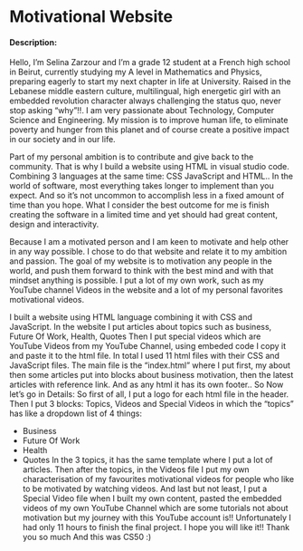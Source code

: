 # Motivational Website
#### Description:
Hello, I’m Selina Zarzour and I’m a grade 12 student at a French high school in Beirut, currently studying my A level in Mathematics and Physics, preparing eagerly to start my next chapter in life at University. Raised in the Lebanese middle eastern culture, multilingual, high energetic girl with an embedded revolution character always challenging the status quo, never stop asking “why”!!. I am very passionate about Technology, Computer Science and Engineering. My mission is to improve human life, to eliminate poverty and hunger from this planet and of course create a positive impact in our society and in our life.

Part of my personal ambition is to contribute and give back to the community.
That is why I build a website using HTML in visual studio code.
Combining 3 languages at the same time: CSS JavaScript and HTML..
In the world of software, most everything takes longer to implement than you expect. And so it’s not uncommon to accomplish less in a fixed amount of time than you hope.
What I consider the best outcome for me is finish creating the software in a limited time and yet should had great content, design and interactivity.

Because I am a motivated person and I am keen to motivate and help other in any way possible. I chose to do that website and relate it to my ambition and passion.
The goal of my website is to motivation any people in the world, and push them forward to think with the best mind and with that mindset anything is possible.
I put a lot of my own work, such as my YouTube channel Videos in the website and a lot of my personal favorites motivational videos.

I built a website using HTML language combining it with CSS and JavaScript.
In the website I put articles about topics such as business, Future Of Work, Health, Quotes
Then I put special videos which are YouTube Videos from my YouTube Channel, using embeded code I copy it and paste it to the html file.
In total I used 11 html files with their CSS and JavaScript files.
The main file is the “index.html” where I put first, my about then some articles put into blocks about business motivation, then the latest articles with reference link.
And as any html it has its own footer..
So Now let’s go in Details:
So first of all, I put a logo for each html file in the header.
Then I put 3 blocks:
Topics, Videos and Special Videos
in which the “topics” has like a dropdown list of 4 things:
-	Business
-	Future Of Work
-	Health
-	Quotes
In the 3 topics, it has the same template where I put a lot of articles.
Then after the topics, in the Videos file I put my own characterisation of my favourites motivational videos for people who like to be motivated by watching videos.
And last but not least, I put a Special Video file when I built my own content, pasted the embedded videos of my own YouTube Channel which are some tutorials not about motivation but my journey with this YouTube account is!!
Unfortunately I had only 11 hours to finish the final project.
I hope you will like it!!
Thank you so much
And this was CS50 :)
